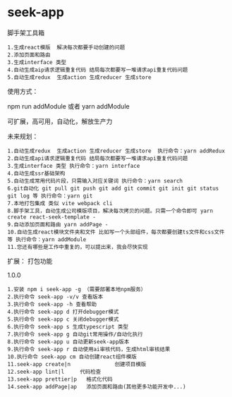# seek-app

脚手架工具箱

    1.生成react模版  解决每次都要手动创建的问题
    2.添加页面和路由
    3.生成interface 类型
    4.自动生成aip请求逻辑重复代码 结局每次都要写一堆请求api重复代码问题
    5.自动生成redux  生成action 生成reducer 生成store

使用方式：

npm run addModule
或者
yarn addModule

可扩展，高可用，自动化，解放生产力

未来规划：

    1.自动生成redux  生成action 生成reducer 生成store  执行命令：yarn addRedux
    2.自动生成api请求逻辑重复代码 结局每次都要写一堆请求api重复代码问题
    3.生成interface 类型 执行命令：yarn interface
    4.自动生成ssr基础架构
    5.自动生成常用代码片段，只需输入对应关键词 执行命令：yarn search
    6.git自动化 git pull git push git add git commit git init git status git log 等 执行命令：yarn git
    7.本地打包集成 类似 vite webpack cli
    8.脚手架工具，自动生成公司模版项目，解决每次拷贝的问题。只需一个命令即可 yarn create react-seek-template -
    9.自动添加页面和路由 yarn addPage -
    10.自动生成react模块文件夹和文件 比如写一个头部组件，每次都要创建ts文件和css文件等 执行命令：yarn addModule
    11.您还有哪些是工作中重复的，可以提出来，我会尽快实现

扩展： 
   打包功能



1.0.0

    1.安装 npm i seek-app -g （需要部署本地npm服务）
    2.执行命令 seek-app -v/v 查看版本
    3.执行命令 seek-app -h 查看帮助
    4.执行命令 seek-app d 打开debugger模式
    5.执行命令 seek-app c 关闭debugger模式
    6.执行命令 seek-app s 生成typescript 类型
    7.执行命令 seek-app g 自动git常用操作/自动化执行
    8.执行命令 seek-app u 自动更新seek-app版本
    9.执行命令 seek-app r 自动使用ai审核代码，生成html审核结果
    10.执行命令 seek-app cm 自动创建react组件模版
    11.seek-app create|n              创建项目模版
    12.seek-app lint|l     代码检查
    13.seek-app prettier|p   格式化代码
    14.seek-app addPage|ap   添加页面和路由(其他更多功能开发中...)